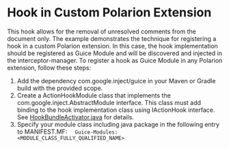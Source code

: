 # Hook in Custom Polarion Extension

This hook allows for the removal of unresolved comments from the document only. The example demonstrates the technique for registering a hook in a custom Polarion extension. In this case, the hook implementation should be registered as Guice Module and will be discovered and injected in the interceptor-manager.
To register a hook as Guice Module in any Polarion extension, follow these steps:
1. Add the dependency com.google.inject/guice in your Maven or Gradle build with the provided scope.
2. Create a ActionHookModule class that implements the com.google.inject.AbstractModule interface. This class must add binding to the hook implementation class using IActionHook interface. See [HookBundleActivator.java](https://github.com/SchweizerischeBundesbahnen/ch.sbb.polarion.extension.interceptor-manager.hook-samples/blob/main/hook-samples-juice/delete-non-resolved-module-comments/src/main/java/ch/sbb/polarion/extension/interceptor/hook_samples/guice/ActionHooksModule.java) for details.
3. Specify your module class including java package in the following entry to MANIFEST.MF:
`   Guice-Modules: <MODULE_CLASS_FULLY_QUALIFIED_NAME>
`
